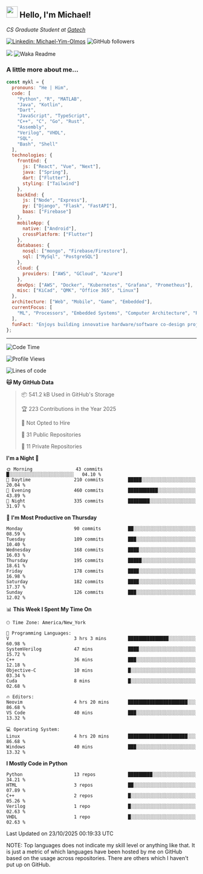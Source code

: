 <h2><img src="https://emojis.slackmojis.com/emojis/images/1531849430/4246/blob-sunglasses.gif?1531849430" width="30"/> Hello, I'm Michael!</h2>
<p><em>CS Graduate Student at <a href="https://www.gatech.edu/">Gatech</em></p>

[![Linkedin: Michael-Yim-Olmos](https://img.shields.io/badge/-mykl-blue?style=flat-square&logo=Linkedin&logoColor=white&link=https://www.linkedin.com/in/michael-yim-olmos/)](https://www.linkedin.com/in/michael-yim-olmos/)
![GitHub followers](https://img.shields.io/github/followers/MyKl-Y?label=Follow&style=social)
<!--[![website](https://img.shields.io/badge/Website-46a2f1.svg?&style=flat-square&logo=Google-Chrome&logoColor=white&link=https://anmolsingh.me/)](https://anmolsingh.me/)-->
![](https://visitor-badge.glitch.me/badge?page_id=anmol098.anmol098)
![Waka Readme](https://github.com/anmol098/anmol098/workflows/Waka%20Readme/badge.svg)

<!--👇 Hit in your console or terminal to connect with me.

```bash
npx anmol
```
**👆 This command line tool can be found at [npx anmol](https://github.com/anmol098/npx_card)**-->

### A little more about me...  

```javascript
const mykl = {
  pronouns: "He | Him",
  code: [
    "Python", "R", "MATLAB",
    "Java", "Kotlin",
    "Dart",
    "JavaScript", "TypeScript",
    "C++", "C", "Go", "Rust",
    "Assembly",
    "Verilog", "VHDL",
    "SQL",
    "Bash", "Shell"
  ],
  technologies: {
    frontEnd: {
      js: ["React", "Vue", "Next"],
      java: ["Spring"],
      dart: ["Flutter"],
      styling: ["Tailwind"]
    },
    backEnd: {
      js: ["Node", "Express"],
      py: ["Django", "Flask", "FastAPI"],
      baas: ["Firebase"]
    },
    mobileApp: {
      native: ["Android"],
      crossPlatform: ["Flutter"]
    },
    databases: {
      nosql: ["mongo", "Firebase/Firestore"],
      sql: ["MySql", "PostgreSQL"]
    },
    cloud: {
      providers: ["AWS", "GCloud", "Azure"]
    },
    devOps: ["AWS", "Docker", "Kubernetes", "Grafana", "Prometheus"],
    misc: ["KiCad", "QMK", "Office 365", "Linux"]
  },
  architecture: ["Web", "Mobile", "Game", "Embedded"],
  currentFocus: [
    "ML", "Processors", "Embedded Systems", "Computer Architecture", "Robotics", "RISC-V", "Hardware", "Data Science", "HPC"
  ],
  funFact: "Enjoys building innovative hardware/software co-design projects and exploring robotics."
};

```

---
<!--START_SECTION:waka-->
![Code Time](http://img.shields.io/badge/Code%20Time-571%20hrs%2037%20mins-blue)

![Profile Views](http://img.shields.io/badge/Profile%20Views-0-blue)

![Lines of code](https://img.shields.io/badge/From%20Hello%20World%20I%27ve%20Written-19.1%20million%20lines%20of%20code-blue)

**🐱 My GitHub Data** 

> 📦 541.2 kB Used in GitHub's Storage 
 > 
> 🏆 223 Contributions in the Year 2025
 > 
> 🚫 Not Opted to Hire
 > 
> 📜 31 Public Repositories 
 > 
> 🔑 11 Private Repositories 
 > 
**I'm a Night 🦉** 

```text
🌞 Morning                43 commits          █░░░░░░░░░░░░░░░░░░░░░░░░   04.10 % 
🌆 Daytime                210 commits         █████░░░░░░░░░░░░░░░░░░░░   20.04 % 
🌃 Evening                460 commits         ███████████░░░░░░░░░░░░░░   43.89 % 
🌙 Night                  335 commits         ████████░░░░░░░░░░░░░░░░░   31.97 % 
```
📅 **I'm Most Productive on Thursday** 

```text
Monday                   90 commits          ██░░░░░░░░░░░░░░░░░░░░░░░   08.59 % 
Tuesday                  109 commits         ███░░░░░░░░░░░░░░░░░░░░░░   10.40 % 
Wednesday                168 commits         ████░░░░░░░░░░░░░░░░░░░░░   16.03 % 
Thursday                 195 commits         █████░░░░░░░░░░░░░░░░░░░░   18.61 % 
Friday                   178 commits         ████░░░░░░░░░░░░░░░░░░░░░   16.98 % 
Saturday                 182 commits         ████░░░░░░░░░░░░░░░░░░░░░   17.37 % 
Sunday                   126 commits         ███░░░░░░░░░░░░░░░░░░░░░░   12.02 % 
```


📊 **This Week I Spent My Time On** 

```text
🕑︎ Time Zone: America/New_York

💬 Programming Languages: 
V                        3 hrs 3 mins        ███████████████░░░░░░░░░░   60.98 % 
SystemVerilog            47 mins             ████░░░░░░░░░░░░░░░░░░░░░   15.72 % 
C++                      36 mins             ███░░░░░░░░░░░░░░░░░░░░░░   12.18 % 
Objective-C              10 mins             █░░░░░░░░░░░░░░░░░░░░░░░░   03.34 % 
Cuda                     8 mins              █░░░░░░░░░░░░░░░░░░░░░░░░   02.68 % 

🔥 Editors: 
Neovim                   4 hrs 20 mins       ██████████████████████░░░   86.68 % 
VS Code                  40 mins             ███░░░░░░░░░░░░░░░░░░░░░░   13.32 % 

💻 Operating System: 
Linux                    4 hrs 20 mins       ██████████████████████░░░   86.68 % 
Windows                  40 mins             ███░░░░░░░░░░░░░░░░░░░░░░   13.32 % 
```

**I Mostly Code in Python** 

```text
Python                   13 repos            █████████░░░░░░░░░░░░░░░░   34.21 % 
HTML                     3 repos             ██░░░░░░░░░░░░░░░░░░░░░░░   07.89 % 
C++                      2 repos             █░░░░░░░░░░░░░░░░░░░░░░░░   05.26 % 
Verilog                  1 repo              █░░░░░░░░░░░░░░░░░░░░░░░░   02.63 % 
VHDL                     1 repo              █░░░░░░░░░░░░░░░░░░░░░░░░   02.63 % 
```




 Last Updated on 23/10/2025 00:19:33 UTC
<!--END_SECTION:waka-->

NOTE: Top languages does not indicate my skill level or anything like that. It is just a metric of which languages have been hosted by me on GitHub based on the usage across repositories. There are others which I haven't put up on GitHub.
